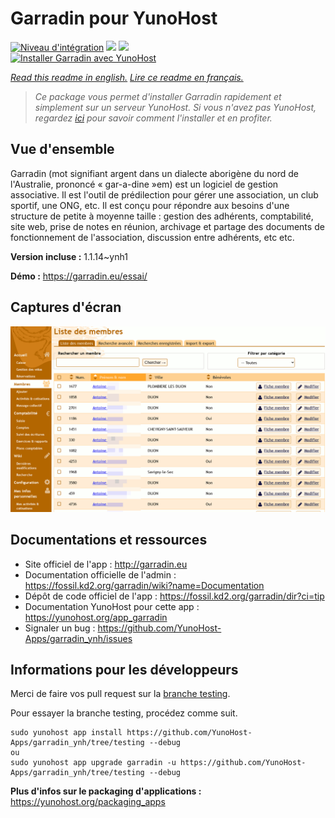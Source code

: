 # Garradin pour YunoHost

[![Niveau d'intégration](https://dash.yunohost.org/integration/garradin.svg)](https://dash.yunohost.org/appci/app/garradin) ![](https://ci-apps.yunohost.org/ci/badges/garradin.status.svg) ![](https://ci-apps.yunohost.org/ci/badges/garradin.maintain.svg)  
[![Installer Garradin avec YunoHost](https://install-app.yunohost.org/install-with-yunohost.svg)](https://install-app.yunohost.org/?app=garradin)

*[Read this readme in english.](./README.md)*
*[Lire ce readme en français.](./README_fr.md)*

> *Ce package vous permet d'installer Garradin rapidement et simplement sur un serveur YunoHost.
Si vous n'avez pas YunoHost, regardez [ici](https://yunohost.org/#/install) pour savoir comment l'installer et en profiter.*

## Vue d'ensemble

Garradin (mot signifiant argent dans un dialecte aborigène du nord de l'Australie, prononcé « gar-a-dine »em) est un logiciel de gestion associative. Il est l'outil de prédilection pour gérer une association, un club sportif, une ONG, etc. Il est conçu pour répondre aux besoins d'une structure de petite à moyenne taille : gestion des adhérents, comptabilité, site web, prise de notes en réunion, archivage et partage des documents de fonctionnement de l'association, discussion entre adhérents, etc etc.

**Version incluse :** 1.1.14~ynh1

**Démo :** https://garradin.eu/essai/

## Captures d'écran

![](./doc/screenshots/screenshot.png)

## Documentations et ressources

* Site officiel de l'app : http://garradin.eu
* Documentation officielle de l'admin : https://fossil.kd2.org/garradin/wiki?name=Documentation
* Dépôt de code officiel de l'app : https://fossil.kd2.org/garradin/dir?ci=tip
* Documentation YunoHost pour cette app : https://yunohost.org/app_garradin
* Signaler un bug : https://github.com/YunoHost-Apps/garradin_ynh/issues

## Informations pour les développeurs

Merci de faire vos pull request sur la [branche testing](https://github.com/YunoHost-Apps/garradin_ynh/tree/testing).

Pour essayer la branche testing, procédez comme suit.
```
sudo yunohost app install https://github.com/YunoHost-Apps/garradin_ynh/tree/testing --debug
ou
sudo yunohost app upgrade garradin -u https://github.com/YunoHost-Apps/garradin_ynh/tree/testing --debug
```

**Plus d'infos sur le packaging d'applications :** https://yunohost.org/packaging_apps
